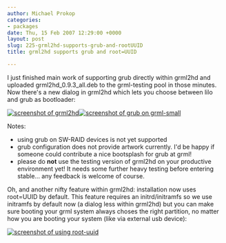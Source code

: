 ```yaml
---
author: Michael Prokop
categories:
- packages
date: Thu, 15 Feb 2007 12:29:00 +0000
layout: post
slug: 225-grml2hd-supports-grub-and-rootUUID
title: grml2hd supports grub and root=UUID

---
```

I just finished main work of supporting grub directly within grml2hd and uploaded grml2hd\_0\.9\.3\_all.deb to the grml\-testing pool in those minutes. Now there's a new dialog in grml2hd which lets you choose between lilo and grub as bootloader:

[![screenshot of grml2hd](/images/grml2hd-grub.serendipityThumb.png)](/images/grml2hd-grub.png)[![screenshot of grub on grml-small](/images/grml2hd-grub2.serendipityThumb.png)](/images//grml2hd-grub2.png)

Notes:

* using grub on SW\-RAID devices is not yet supported
* grub configuration does not provide artwork currently. I'd be happy if someone could contribute a nice bootsplash for grub at grml!
* please do **not** use the testing version of grml2hd on your productive environment yet! It needs some further heavy testing before entering stable... any feedback is welcome of course.

Oh, and another nifty feature within grml2hd: installation now uses root\=UUID by default. This feature requires an initrd/initramfs so we use initramfs by default now (a dialog less within grml2hd) but you can make sure booting your grml system always choses the right partition, no matter how you are booting your system (like via external usb device):

[![screenshot of using root-uuid](/images/root-uuid.serendipityThumb.png)](/images/root-uuid.png)
